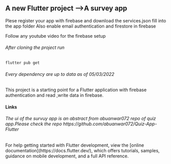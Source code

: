 <h2>A new Flutter project -->A survey app</h2>
<blockquotes>
Plese register your app with firebase and download the services.json fill into the app folder
  Also enable email authentication and firestore in firebase 
</blockquotes>
<p>Follow any youtube video for the firebase setup
<p>
  <h6>After cloning the project run</h6>
  <code>flutter pub get</code>
  <h6>Every dependency are up to data as of 05/03/2022</h6>

This project is a starting point for a Flutter application with firebase authentication and read ,write data in  firebase.
<h4>Links</h4>
  <h6>The ui of the survuy app is an abstract from abuanwar072 repo of quiz app.Please check the repo <link>https://github.com/abuanwar072/Quiz-App-Flutter<link></h6>
For help getting started with Flutter development, view the
[online documentation](https://docs.flutter.dev/), which offers tutorials,
samples, guidance on mobile development, and a full API reference.
